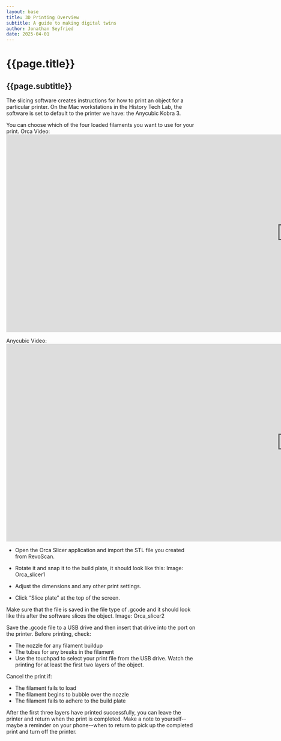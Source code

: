 ```yaml
---
layout: base
title: 3D Printing Overview
subtitle: A guide to making digital twins
author: Jonathan Seyfried
date: 2025-04-01
---
```


# {{page.title}}

## {{page.subtitle}}

<!--
### Table of Contents
* TOC
{:toc}
-->

The slicing software creates instructions for how to print an object for a particular printer. On the Mac workstations in the History Tech Lab, the software is set to default to the printer we have: the Anycubic Kobra 3. 

You can choose which of the four loaded filaments you want to use for your print.
Orca Video: <iframe width="1521" height="526" src="https://www.youtube.com/embed/cquTCpz1V74" title="Orca Slicer getting started guide: A slicer for all of your 3D printers" frameborder="0" allow="accelerometer; autoplay; clipboard-write; encrypted-media; gyroscope; picture-in-picture; web-share" referrerpolicy="strict-origin-when-cross-origin" allowfullscreen></iframe>

Anycubic Video: <iframe width="1521" height="526" src="https://www.youtube.com/embed/2CurchA4HT8" title="AnyCubic Tries Multicolor: The AnyCubic Kobra 3 Combo" frameborder="0" allow="accelerometer; autoplay; clipboard-write; encrypted-media; gyroscope; picture-in-picture; web-share" referrerpolicy="strict-origin-when-cross-origin" allowfullscreen></iframe>

- Open the Orca Slicer application and import the STL file you created from RevoScan. 

- Rotate it and snap it to the build plate, it should look like this:
Image: Orca_slicer1

- Adjust the dimensions and any other print settings. 
- Click “Slice plate” at the top of the screen.

Make sure that the file is saved in the file type of .gcode and it should look like this after the software slices the object. 
Image: Orca_slicer2

Save the .gcode file to a USB drive and then insert that drive into the port on the printer. 
Before printing, check:
- The nozzle for any filament buildup
- The tubes for any breaks in the filament
- Use the touchpad to select your print file from the USB drive. Watch the printing for at least the first two layers of the object. 

Cancel the print if:
- The filament fails to load
- The filament begins to bubble over the nozzle
- The filament fails to adhere to the build plate

After the first three layers have printed successfully, you can leave the printer and return when the print is completed. Make a note to yourself--maybe a reminder on your phone--when to return to pick up the completed print and turn off the printer.

